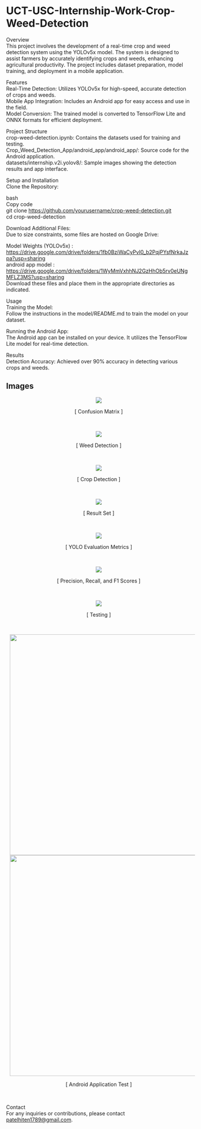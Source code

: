 # UCT-USC-Internship-Work-Crop-Weed-Detection

Overview<br>
This project involves the development of a real-time crop and weed detection system using the YOLOv5x model. The system is designed to assist farmers by accurately identifying crops and weeds, enhancing agricultural productivity. The project includes dataset preparation, model training, and deployment in a mobile application.<br>

Features<br>
Real-Time Detection: Utilizes YOLOv5x for high-speed, accurate detection of crops and weeds.<br>
Mobile App Integration: Includes an Android app for easy access and use in the field.<br>
Model Conversion: The trained model is converted to TensorFlow Lite and ONNX formats for efficient deployment.<br>

Project Structure<br>
crop-weed-detection.ipynb: Contains the datasets used for training and testing.<br>
Crop_Weed_Detection_App/android_app/android_app/: Source code for the Android application.<br>
datasets/internship.v2i.yolov8/: Sample images showing the detection results and app interface.<br>

Setup and Installation<br>
Clone the Repository:<br>

bash<br>
Copy code<br>
git clone https://github.com/yourusername/crop-weed-detection.git<br>
cd crop-weed-detection<br>

Download Additional Files:<br>
Due to size constraints, some files are hosted on Google Drive:<br>

Model Weights (YOLOv5x) : https://drive.google.com/drive/folders/1fb0BziWaCyPvI0_b2PqjPYsfNrkaJzpa?usp=sharing<br>
android app model : https://drive.google.com/drive/folders/1WyMmVxhhNJ2GzHhOb5rv0eUNgMFLZ3MS?usp=sharing<br>
Download these files and place them in the appropriate directories as indicated.<br>

Usage<br>
Training the Model:<br>
Follow the instructions in the model/README.md to train the model on your dataset.<br>

Running the Android App:<br>
The Android app can be installed on your device. It utilizes the TensorFlow Lite model for real-time detection.<br>

Results<br>
Detection Accuracy: Achieved over 90% accuracy in detecting various crops and weeds.<br>

## Images
<p align="center">
<img src="https://github.com/user-attachments/assets/4aacbe8a-c2cf-4301-bcfd-323074d61203" ></p>
<p align="center">[ Confusion Matrix ]</p><br>

<p align="center">
<img src="https://github.com/user-attachments/assets/469269ed-41c9-48aa-8262-94577f6b94a8" ></p>
<p align="center">[ Weed Detection ]</p><br>

<p align="center">
<img src="https://github.com/user-attachments/assets/469a3353-6f45-4d98-8130-84360f41ec8d"></p>
<p align="center">[ Crop Detection ]</p><br>

<p align="center">
<img src="https://github.com/user-attachments/assets/d1938337-3cba-4a4a-8ea9-bc06236b62e3" ></p>
<p align="center">[ Result Set ]</p><br>

<p align="center">
<img src="https://github.com/user-attachments/assets/bf6ae5f6-07af-41fc-ad22-d8459841d621" ></p>
<p align="center">[ YOLO Evaluation Metrics ]</p><br>

<p align="center">
<img src="https://github.com/user-attachments/assets/f72fef5c-00fc-4504-8da2-3779003445b2" ></p>
<p align="center">[ Precision, Recall, and F1 Scores ]</p><br>

<p align="center">
<img src="https://github.com/user-attachments/assets/76294e70-4137-4f9a-8ab5-830bfeb3b0d2" ></p>
<p align="center">[ Testing ]</p><br>

<p align="center">
<img src="https://github.com/user-attachments/assets/164b6260-e4dc-4fe7-abdf-8b0a82fa5e44" hspace="10" height="600"><img src="https://github.com/user-attachments/assets/03eecbea-6ea2-43a8-b7dd-0f0b1ee480cf" hspace="10" height="600"></p>
<p align="center">[ Android Application Test ]</p><br>

Contact<br>
For any inquiries or contributions, please contact patelhiten1789@gmail.com.<br>

